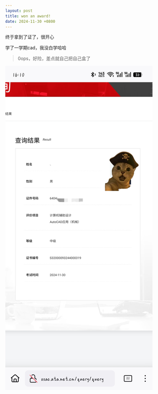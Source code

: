 ```yaml
---
layout: post
title: won an award!
date: 2024-11-30 +0800
---
```


终于拿到了证了，很开心

学了一学期cad，我没白学哈哈

> 0ops，好险，差点就自己把自己盒了

![CAD 中级证书](won-an-award.assets/IMG_20251022_161824.jpg)

